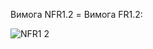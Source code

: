 Вимога NFR1.2 = Вимога FR1.2:


![NFR1 2](https://github.com/oleksandrblazhko/ai-213-kirpikov/assets/100131883/81ee14a6-2590-4045-80be-6e2f9bad6461)
